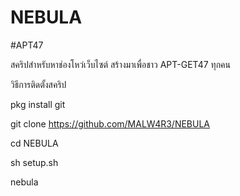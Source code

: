 # NEBULA
#APT47

สคริปสำหรับหาช่องโหว่เว็บไซต์ สร้างมาเพื่อชาว APT-GET47 ทุกคน

วิธีการติดตั้งสคริป

pkg install git

git clone https://github.com/MALW4R3/NEBULA

cd NEBULA

sh setup.sh

nebula

